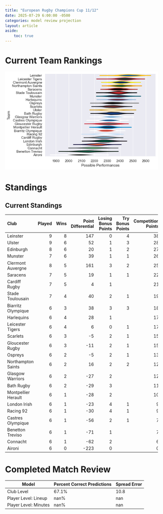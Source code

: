 ```yaml
---  
title: "European Rugby Champions Cup 11/12"  
date: 2025-07-29 6:00:00 -0500  
categories: model review projection  
layout: article  
aside:  
    toc: true  
---
```

# Current Team Rankings


![Club Rankings](plots/rankings_European_Rugby_Champions_Cup_1112.png)
# Standings

## Current Standings


| Club                |   Played |   Wins |   Point Differential |   Losing Bonus Points |   Try Bonus Points |   Competition Points |
|:--------------------|---------:|-------:|---------------------:|----------------------:|-------------------:|---------------------:|
| Leinster            |        9 |      8 |                  147 |                     0 |                  4 |                   38 |
| Ulster              |        9 |      6 |                   52 |                     1 |                  3 |                   28 |
| Edinburgh           |        8 |      6 |                   20 |                     1 |                  2 |                   27 |
| Munster             |        7 |      6 |                   39 |                     1 |                  1 |                   26 |
| Clermont Auvergne   |        8 |      5 |                  161 |                     3 |                  2 |                   25 |
| Saracens            |        7 |      5 |                   19 |                     1 |                  1 |                   22 |
| Cardiff Rugby       |        7 |      5 |                    4 |                     1 |                    |                   21 |
| Stade Toulousain    |        7 |      4 |                   40 |                     2 |                  1 |                   19 |
| Biarritz Olympique  |        6 |      3 |                   38 |                     3 |                  3 |                   18 |
| Harlequins          |        6 |      4 |                   28 |                     1 |                    |                   17 |
| Leicester Tigers    |        6 |      4 |                    6 |                     0 |                  1 |                   17 |
| Scarlets            |        6 |      3 |                   -5 |                     2 |                  1 |                   15 |
| Gloucester Rugby    |        6 |      3 |                  -11 |                     2 |                  1 |                   15 |
| Ospreys             |        6 |      2 |                   -5 |                     2 |                  1 |                   13 |
| Northampton Saints  |        6 |      2 |                   16 |                     2 |                  2 |                   12 |
| Glasgow Warriors    |        6 |      2 |                  -27 |                     2 |                    |                   12 |
| Bath Rugby          |        6 |      2 |                  -29 |                     3 |                    |                   11 |
| Montpellier Herault |        6 |      1 |                  -28 |                     2 |                    |                   10 |
| London Irish        |        6 |      1 |                  -23 |                     4 |                  1 |                    9 |
| Racing 92           |        6 |      1 |                  -30 |                     4 |                  1 |                    9 |
| Castres Olympique   |        6 |      1 |                  -56 |                     2 |                  1 |                    7 |
| Benetton Treviso    |        6 |      1 |                  -71 |                     1 |                    |                    7 |
| Connacht            |        6 |      1 |                  -62 |                     2 |                    |                    6 |
| Aironi              |        6 |      0 |                 -223 |                     0 |                    |                    0 |



# Completed Match Review


| Model | Percent Correct Predictions | Spread Error |
| ------ | ------ | ------ |
| Club Level | 67.1% | 10.8 |
| Player Level: Lineup | nan% | nan |
| Player Level: Minutes | nan% | nan |

